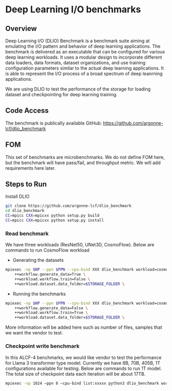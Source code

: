 # Deep Learning I/O benchmarks

## Overview 
Deep Learning I/O (DLIO) Benchmark is a benchmark suite aiming at emulating the I/O pattern and behavior of deep learning applications. The benchmark is delivered as an executable that can be configured for various deep learning workloads. It uses a modular design to incorporate different data loaders, data formats, dataset organizations, and use training configuration parameters similar to the actual deep learning applications. It is able to represent the I/O process of a broad spectrum of deep leanrning applications.

We are using DLIO to test the performance of the storage for loading dataset and checkpointing for deep learning training. 

## Code Access
The benchmark is publically available 
GitHub: https://github.com/argonne-lcf/dlio_benchmark

## FOM
This set of benchmarks are microbenchmarks. We do not define FOM here, but the benchmark will have pass/fail, and throughput metric. We will add requirements here later. 

## Steps to Run
Install DLIO
```bash
git clone https://github.com/argonne-lcf/dlio_benchmark
cd dlio_benchmark
CC=mpicc CXX=mpicxx python setup.py build
CC=mpicc CXX=mpicxx python setup.py install
```

### Read benchmark
We have three workloads (ResNet50, UNet3D, CosmoFlow). Below are commands to run CosmoFlow workload

* Generating the datasets
```bash
mpiexec -np $NP --ppn $PPN --cpu-bind XXX dlio_benchmark workload=cosmoflow_a100 \
    ++workflow.generate_data=True \
    ++workload.workflow.train=False \
    ++workload.dataset.data_folder=$STORAGE_FOLDER \
```
* Running the benchmarks
```bash
mpiexec -np $NP --ppn $PPN --cpu-bind XXX dlio_benchmark workload=cosmoflow_a100 \
    ++workflow.generate_data=False \
    ++workload.workflow.train=True \
    ++workload.dataset.data_folder=$STORAGE_FOLDER \
```
More information will be added here such as number of files, samples that we want the vendor to test. 

### Checkpoint write benchmark
In this ALCF-4 benchmarks, we would like vendor to test the performance for Llama 3 transformer type model. Currently we have 8B, 70B, 405B, 1T configurations available for testing. Below are commands to run 1T model. The total size of checkpoint data each iteration will be about 17TB. 
```bash
mpiexec -np 1024 –ppn 8 –cpu-bind list:xxxxx python3 dlio_benchmark workload=llama_1t
```
